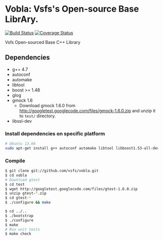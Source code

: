Vobla: Vsfs's Open-source Base LibrAry.
=====

[![Build Status](https://travis-ci.org/vsfs/vobla.png?branch=master)](https://travis-ci.org/vsfs/vobla) [![Coverage Status](https://coveralls.io/repos/vsfs/vobla/badge.png?branch=master)](https://coveralls.io/r/vsfs/vobla)

Vsfs Open-sourced Base C++ Library

## Dependencies

 - g++ 4.7
 - autoconf
 - automake
 - libtool
 - boost >= 1.48
 - glog
 - gmock 1.6
   - Download gmock 1.6.0 from
     http://googletest.googlecode.com/files/gmock-1.6.0.zip and unzip it to `test/` directory.
 - libssl-dev

### Install dependencies on specific platform

```sh
# Ubuntu 13.04
sudo apt-get install g++ autoconf automake libtool libboost1.53-all-dev libssl-dev libgoogle-glog-dev
```

### Compile

```sh
$ git clone git://github.com/vsfs/vobla.git
$ cd vobla
# Download gtest
$ cd test
$ wget http://googletest.googlecode.com/files/gtest-1.6.0.zip
$ unzip gtest-*.zip
$ cd gtest-*
$ ./configure && make

$ cd ../..
$ ./bootstrap
$ ./configure
$ make
# Run unit tests
$ make check
```
